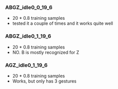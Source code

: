### ABGZ_idle0_0_19_6
- 20 * 0.8 training samples
- tested it a couple of times and it works quite well

### ABGZ_idle0_1_19_6
- 20 * 0.8 training samples
- NO. B is mostly recognized for Z

### AGZ_idle0_1_19_6
- 20 * 0.8 training samples
- Works, but only has 3 gestures
